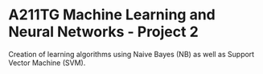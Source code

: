 # A211TG Machine Learning and Neural Networks - Project 2

Creation of learning algorithms using Naive Bayes (NB) as well as Support Vector Machine (SVM).
